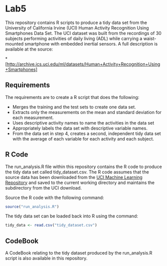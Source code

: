 # Lab5

This repository contains R scripts to produce a tidy data set from the University of California Irvine (UCI) Human Activity Recognition Using Smartphones Data Set.  The UCI dataset was built from the recordings of 30 subjects performing activities of daily living (ADL) while carrying a waist-mounted smartphone with embedded inertial sensors.  A full description is available at the source:

  *[http://archive.ics.uci.edu/ml/datasets/Human+Activity+Recognition+Using+Smartphones]

## Requirements

The requirements are to create a R script that does the following:

  * Merges the training and the test sets to create one data set.
  * Extracts only the measurements on the mean and standard deviation for each measurement.
  * Uses descriptive activity names to name the activities in the data set
  * Appropriately labels the data set with descriptive variable names.
  * From the data set in step 4, creates a second, independent tidy data set with the average of each variable for each activity and each subject.

## R Code

The run_analysis.R file within this repository contains the R code to produce the tidy data set called tidy_dataset.csv.  The R code assumes that the source data has been downloaded from the [UCI Machine Learning Repository](https://d396qusza40orc.cloudfront.net/getdata%2Fprojectfiles%2FUCI%20HAR%20Dataset.zip) and saved to the current working directory and maintains the subdirectory from the UCI download.  

Source the R code with the following command:

```R
source("run_analysis.R")
```

The tidy data set can be loaded back into R using the command:

```R
tidy_data <- read.csv("tidy_dataset.csv")
```

## CodeBook

A CodeBook relating to the tidy dataset produced by the run_analysis.R script is also available in this repository.  